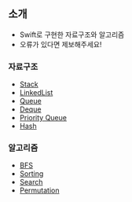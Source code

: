 ## 소개
- Swift로 구현한 자료구조와 알고리즘
- 오류가 있다면 제보해주세요!

### 자료구조
- [Stack]()
- [LinkedList]()
- [Queue]()
- [Deque]()
- [Priority Queue]()
- [Hash]()

### 알고리즘
- [BFS]()
- [Sorting]()
- [Search]()
- [Permutation]()
